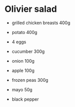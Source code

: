 # Olivier salad

* grilled chicken breasts 400g
* potato 400g
* 4 eggs
* cucumber 300g
* onion 100g
* apple 100g
* frozen peas 300g

* mayo 50g
* black pepper
